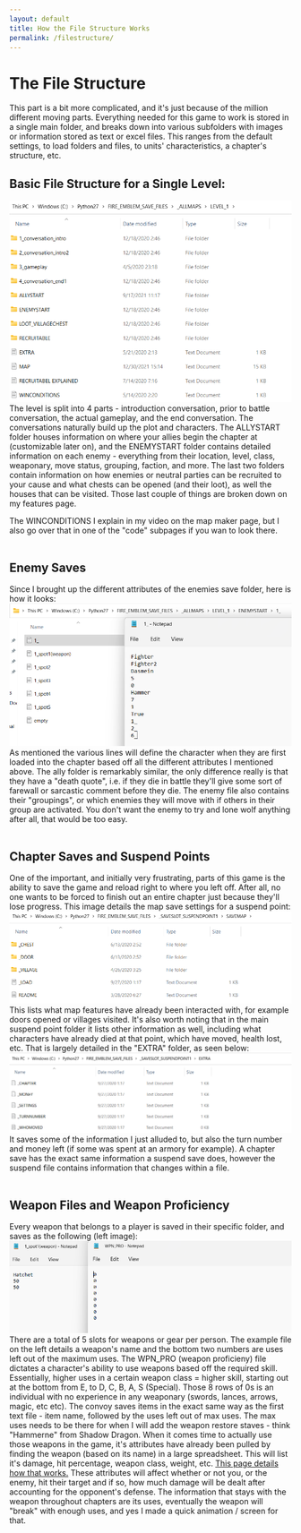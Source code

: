 ```yaml
---
layout: default
title: How the File Structure Works
permalink: /filestructure/
---
```

# The File Structure

This part is a bit more complicated, and it's just because of the million different moving parts. Everything needed for this game to work is stored in a single main folder, and breaks down into various subfolders with images or information stored as text or excel files. This ranges from the default settings, to load folders and files, to units' characteristics, a chapter's structure, etc.

## Basic File Structure for a Single Level:
<img src="/assets/allmaps level.png" alt="">
<br>
The level is split into 4 parts - introduction conversation, prior to battle conversation, the actual gameplay, and the end conversation. The conversations naturally build up the plot and characters. The ALLYSTART folder houses information on where your allies begin the chapter at (customizable later on), and the ENEMYSTART folder contains detailed information on each enemy - everything from their location, level, class, weaponary, move status, grouping, faction, and more. The last two folders contain information on how enemies or neutral parties can be recruited to your cause and what chests can be opened (and their loot), as well the houses that can be visited. Those last couple of things are broken down on my features page.

The WINCONDITIONS I explain in my video on the map maker page, but I also go over that in one of the "code" subpages if you wan to look there.
<br>
<br>

## Enemy Saves
Since I brought up the different attributes of the enemies save folder, here is how it looks:
<img src="/assets/enemy load for new map.png" alt="">
<br>
As mentioned the various lines will define the character when they are first loaded into the chapter based off all the different attributes I mentioned above. The ally folder is remarkably similar, the only difference really is that they have a "death quote", i.e. if they die in battle they'll give some sort of farewall or sarcastic comment before they die. The enemy file also contains their "groupings", or which enemies they will move with if others in their group are activated. You don't want the enemy to try and lone wolf anything after all, that would be too easy.
<br>
<br>

## Chapter Saves and Suspend Points
One of the important, and initially very frustrating, parts of this game is the ability to save the game and reload right to where you left off. After all, no one wants to be forced to finish out an entire chapter just because they'll lose progress.  This image details the map save settings for a suspend point:
<img src="/assets/suspend savemap folder.png" alt="">
<br>
This lists what map features have already been interacted with, for example doors opened or villages visited. It's also worth noting that in the main suspend point folder it lists other information as well, including what characters have already died at that point, which have moved, health lost, etc.
That is largely detailed in the "EXTRA" folder, as seen below:
<img src="/assets/suspend info.png" alt="">
<br>
It saves some of the information I just alluded to, but also the turn number and money left (if some was spent at an armory for example). A chapter save has the exact same information a suspend save does, however the suspend file contains information that changes within a file.
<br>
<br>

## Weapon Files and Weapon Proficiency
Every weapon that belongs to a player is saved in their specific folder, and saves as the following (left image):
<img src="/assets/weapon save and wpn proficiency.png" alt="">
There are a total of 5 slots for weapons or gear per person. The example file on the left details a weapon's name and the bottom two numbers are uses left out of the maximum uses. The WPN_PRO (weapon proficieny) file dictates a character's ability to use weapons based off the required skill. Essentially, higher uses in a certain weapon class = higher skill, starting out at the bottom from E, to D, C, B, A, S (Special). Those 8 rows of 0s is an individual with no experience in any weaponary (swords, lances, arrows, magic, etc etc). The convoy saves items in the exact same way as the first text file - item name, followed by the uses left out of max uses. The max uses needs to be there for when I will add the weapon restore staves - think "Hammerne" from Shadow Dragon. When it comes time to actually use those weapons in the game, it's attributes have already been pulled by finding the weapon (based on its name) in a large spreadsheet. This will list it's damage, hit percentage, weapon class, weight, etc. [This page details how that works.](/code/loading_from_spreadsheets) These attributes will affect whether or not you, or the enemy, hit their target and if so, how much damage will be dealt after accounting for the opponent's defense. The information that stays with the weapon throughout chapters are its uses, eventually the weapon will "break" with enough uses, and yes I made a quick animation / screen for that.


